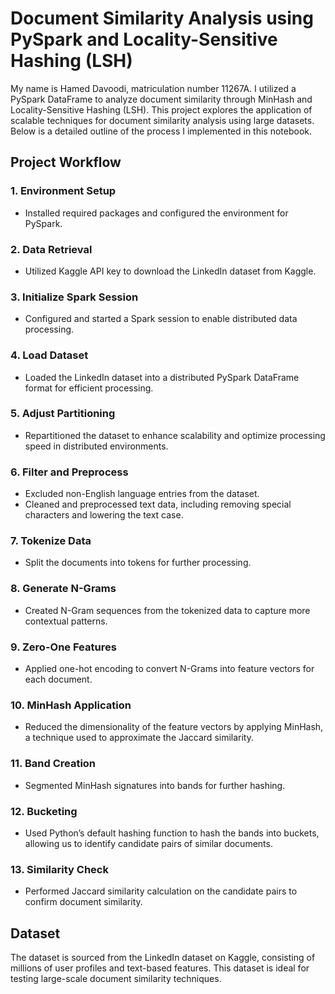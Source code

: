 # Document Similarity Analysis using PySpark and Locality-Sensitive Hashing (LSH)

My name is Hamed Davoodi, matriculation number 11267A. I utilized a PySpark DataFrame to analyze document similarity through MinHash and Locality-Sensitive Hashing (LSH). This project explores the application of scalable techniques for document similarity analysis using large datasets. Below is a detailed outline of the process I implemented in this notebook.

## Project Workflow

### 1. Environment Setup
   - Installed required packages and configured the environment for PySpark.
   
### 2. Data Retrieval
   - Utilized Kaggle API key to download the LinkedIn dataset from Kaggle.

### 3. Initialize Spark Session
   - Configured and started a Spark session to enable distributed data processing.

### 4. Load Dataset
   - Loaded the LinkedIn dataset into a distributed PySpark DataFrame format for efficient processing.

### 5. Adjust Partitioning
   - Repartitioned the dataset to enhance scalability and optimize processing speed in distributed environments.

### 6. Filter and Preprocess
   - Excluded non-English language entries from the dataset.
   - Cleaned and preprocessed text data, including removing special characters and lowering the text case.

### 7. Tokenize Data
   - Split the documents into tokens for further processing.

### 8. Generate N-Grams
   - Created N-Gram sequences from the tokenized data to capture more contextual patterns.

### 9. Zero-One Features
   - Applied one-hot encoding to convert N-Grams into feature vectors for each document.

### 10. MinHash Application
   - Reduced the dimensionality of the feature vectors by applying MinHash, a technique used to approximate the Jaccard similarity.

### 11. Band Creation
   - Segmented MinHash signatures into bands for further hashing.

### 12. Bucketing
   - Used Python’s default hashing function to hash the bands into buckets, allowing us to identify candidate pairs of similar documents.

### 13. Similarity Check
   - Performed Jaccard similarity calculation on the candidate pairs to confirm document similarity.
## Dataset
The dataset is sourced from the LinkedIn dataset on Kaggle, consisting of millions of user profiles and text-based features. This dataset is ideal for testing large-scale document similarity techniques.
